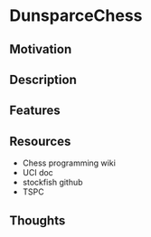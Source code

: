 # DunsparceChess

## Motivation
## Description

## Features

## Resources
- Chess programming wiki
- UCI doc
- stockfish github
- TSPC

## Thoughts